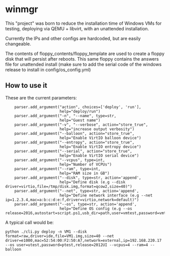 winmgr
============

This "project" was born to reduce the installation time of Windows VMs for testing, deploying via QEMU + libvirt, with an unattended installation.

Currently the IPs and other configs are hardcoded, but are easily changeable.

The contents of floppy_contents/floppy_template are used to create a floppy disk that will persist after reboots. This same floppy contains the answers file for unattended install (make sure to add the serial code of the windows release to install in config/os\_config.yml)

How to use it
-------------

These are the current parameters:

```
    parser.add_argument("action", choices=['deploy', 'run'],
                        help="deploy/run")
    parser.add_argument("-n", "--name", type=str,
                        help="Guest name")
    parser.add_argument("-v", "--verbose", action="store_true",
                        help="increase output verbosity")
    parser.add_argument("--balloon", action="store_true",
                        help="Enable VirtIO balloon device")
    parser.add_argument("--entropy", action="store_true",
                        help="Enable VirtIO entropy device")
    parser.add_argument("--serial", action="store_true",
                        help="Enable VirtIO serial device")
    parser.add_argument("--vcpus", type=int,
                        help="Number of VCPUs")
    parser.add_argument("--ram", type=int,
                        help="RAM size in GB")
    parser.add_argument("--disk", type=str, action='append',
                        help="Define disk (e.g --disk driver=virtio,file=/tmp/disk.img,format=qcow2,size=40)")
    parser.add_argument("--net", type=str, action='append',
                        help="Define network interface (e.g --net ip=1.2.3.4,mac=a:b:c:d:e:f,driver=virtio,network=default)")
    parser.add_argument("--os", type=str, action='append',
                        help="Define OS config (e.g --os release=2016,autostart=script.ps1,usb_dir=path,user=vmtest,password=vmtest)")
```

A typical call would be:

```
python ./cli.py deploy -n VM1 --disk format=raw,driver=ide,file=VM1.img,size=40 --net driver=e1000,mac=52:54:00:F2:50:A7,network=external,ip=192.168.220.17 --os user=utest,password=ptest,release=2012UI --vcpus=4 --ram=4 --balloon
```
